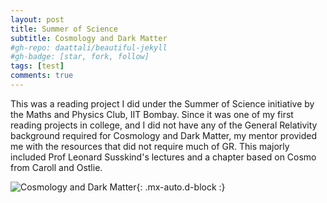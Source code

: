 ```yaml
---
layout: post
title: Summer of Science 
subtitle: Cosmology and Dark Matter
#gh-repo: daattali/beautiful-jekyll
#gh-badge: [star, fork, follow]
tags: [test]
comments: true
---
```


This was a reading project I did under the Summer of Science initiative by the Maths and Physics Club, IIT Bombay. Since it was one of my first reading projects in college, and I did not have any of the General Relativity background required for Cosmology and Dark Matter, my mentor provided me with the resources that did not require much of GR. This majorly included Prof Leonard Susskind's lectures and a chapter based on Cosmo from Caroll and Ostlie.


![Cosmology and Dark Matter](https://upload.wikimedia.org/wikipedia/commons/6/6f/CMB_Timeline300_no_WMAP.jpg){: .mx-auto.d-block :}



